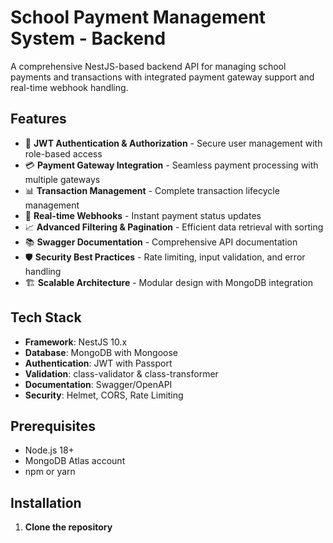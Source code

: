 # School Payment Management System - Backend

A comprehensive NestJS-based backend API for managing school payments and transactions with integrated payment gateway support and real-time webhook handling.

## Features

- 🔐 **JWT Authentication & Authorization** - Secure user management with role-based access
- 💳 **Payment Gateway Integration** - Seamless payment processing with multiple gateways
- 📊 **Transaction Management** - Complete transaction lifecycle management
- 🔄 **Real-time Webhooks** - Instant payment status updates
- 📈 **Advanced Filtering & Pagination** - Efficient data retrieval with sorting
- 📚 **Swagger Documentation** - Comprehensive API documentation
- 🛡️ **Security Best Practices** - Rate limiting, input validation, and error handling
- 🏗️ **Scalable Architecture** - Modular design with MongoDB integration

## Tech Stack

- **Framework**: NestJS 10.x
- **Database**: MongoDB with Mongoose
- **Authentication**: JWT with Passport
- **Validation**: class-validator & class-transformer
- **Documentation**: Swagger/OpenAPI
- **Security**: Helmet, CORS, Rate Limiting

## Prerequisites

- Node.js 18+ 
- MongoDB Atlas account
- npm or yarn

## Installation

1. **Clone the repository**
```bash